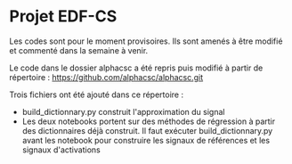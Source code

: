 # Projet EDF-CS
Les codes sont pour le moment provisoires. Ils sont amenés à être modifié et commenté dans la semaine à venir.

Le code dans le dossier alphacsc a été repris puis modifié à partir de répertoire : https://github.com/alphacsc/alphacsc.git

Trois fichiers ont été ajouté dans ce répertoire :
- build_dictionnary.py construit l'approximation du signal
- Les deux notebooks portent sur des méthodes de régression à partir des dictionnaires déjà construit. Il faut exécuter build_dictionnary.py avant les notebook pour construire les signaux de références et les signaux d'activations
